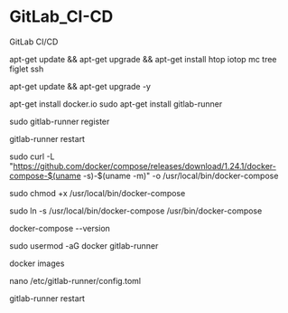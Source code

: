 # GitLab_CI-CD
GitLab CI/CD

  apt-get update && apt-get upgrade && apt-get install htop iotop mc tree figlet ssh

  apt-get update && apt-get upgrade -y

 apt-get install docker.io
sudo apt-get install gitlab-runner

 sudo gitlab-runner register

 gitlab-runner restart



 sudo curl -L "https://github.com/docker/compose/releases/download/1.24.1/docker-compose-$(uname -s)-$(uname -m)" -o /usr/local/bin/docker-compose

 sudo chmod +x /usr/local/bin/docker-compose

 sudo ln -s /usr/local/bin/docker-compose /usr/bin/docker-compose

 docker-compose --version

 

 sudo usermod -aG docker gitlab-runner

  docker images

  nano /etc/gitlab-runner/config.toml 

  gitlab-runner restart

